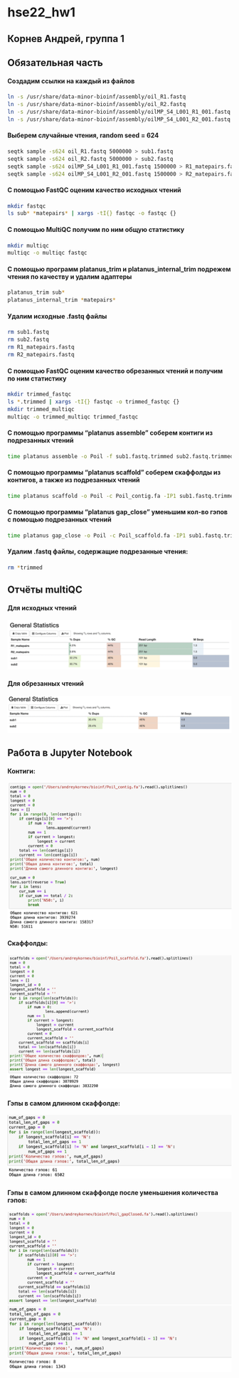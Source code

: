 # hse22_hw1
## Корнев Андрей, группа 1

## Обязательная часть

#### Создадим ссылки на каждый из файлов

```bash
ln -s /usr/share/data-minor-bioinf/assembly/oil_R1.fastq
ln -s /usr/share/data-minor-bioinf/assembly/oil_R2.fastq
ln -s /usr/share/data-minor-bioinf/assembly/oilMP_S4_L001_R1_001.fastq
ln -s /usr/share/data-minor-bioinf/assembly/oilMP_S4_L001_R2_001.fastq

```

#### Выберем случайные чтения, random seed = 624


```bash
seqtk sample -s624 oil_R1.fastq 5000000 > sub1.fastq
seqtk sample -s624 oil_R2.fastq 5000000 > sub2.fastq
seqtk sample -s624 oilMP_S4_L001_R1_001.fastq 1500000 > R1_matepairs.fastq
seqtk sample -s624 oilMP_S4_L001_R2_001.fastq 1500000 > R2_matepairs.fastq
```

#### С помощью FastQC оценим качество исходных чтений

```bash
mkdir fastqc
ls sub* *matepairs* | xargs -tI{} fastqc -o fastqc {}
```

#### С помощью MultiQC получим по ним общую статистику

```bash
mkdir multiqc
multiqc -o multiqc fastqc
```

#### С помощью программ platanus_trim и platanus_internal_trim подрежем чтения по качеству и удалим адаптеры

```bash
platanus_trim sub* 
platanus_internal_trim *matepairs*
```

#### Удалим исходные .fastq файлы

```bash
rm sub1.fastq
rm sub2.fastq
rm R1_matepairs.fastq
rm R2_matepairs.fastq
```

#### С помощью FastQC оценим качество обрезанных чтений и получим по ним статистику

```bash
mkdir trimmed_fastqc
ls *.trimmed | xargs -tI{} fastqc -o trimmed_fastqc {}
mkdir trimmed_multiqc
multiqc -o trimmed_multiqc trimmed_fastqc
```

#### С помощью программы “platanus assemble” соберем контиги из подрезанных чтений

```bash
time platanus assemble -o Poil -f sub1.fastq.trimmed sub2.fastq.trimmed 2> assemble.log
```

#### С помощью программы “platanus scaffold” соберем скаффолды из контигов, а также из подрезанных чтений

```bash
time platanus scaffold -o Poil -c Poil_contig.fa -IP1 sub1.fastq.trimmed sub2.fastq.trimmed -OP2 R1_matepairs.fastq.int_trimmed  R2_matepairs.fastq.int_trimmed 2> scaffold.log
```

#### С помощью программы “platanus gap_close” уменьшим кол-во гэпов с помощью подрезанных чтений

```bash
time platanus gap_close -o Poil -c Poil_scaffold.fa -IP1 sub1.fastq.trimmed sub2.fastq.trimmed -OP2 R1_matepairs.fastq.int_trimmed R2_matepairs.fastq.int_trimmed 2> gapclose.log
```

#### Удалим .fastq файлы, содержащие подрезанные чтения:

```bash
rm *trimmed
```

## Отчёты multiQC
#### Для исходных чтений
![](https://github.com/Akorrred/hse22_hw1/blob/main/images/multiQC.png)

#### Для обрезанных чтений
![](https://github.com/Akorrred/hse22_hw1/blob/main/images/multiQC_trimmed.png)


## Работа в Jupyter Notebook

#### Контиги:

![](https://github.com/Akorrred/hse22_hw1/blob/main/images/Снимок%20экрана%202022-10-04%20в%2023.47.36.png)

#### Скаффолды:

![](https://github.com/Akorrred/hse22_hw1/blob/main/images/Снимок%20экрана%202022-10-04%20в%2023.47.49.png)

#### Гэпы в самом длинном скаффолде:

![](https://github.com/Akorrred/hse22_hw1/blob/main/images/Снимок%20экрана%202022-10-04%20в%2023.47.58.png)

#### Гэпы в самом длинном скаффолде после уменьшения количества гэпов:

![](https://github.com/Akorrred/hse22_hw1/blob/main/images/Снимок%20экрана%202022-10-04%20в%2023.48.14.png)
![](https://github.com/Akorrred/hse22_hw1/blob/main/images/Снимок%20экрана%202022-10-04%20в%2023.48.23.png)





